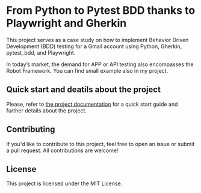 # From Python to Pytest BDD thanks to Playwright and Gherkin

This project serves as a case study on how to implement Behavior Driven Development (BDD) testing 
for a Gmail account using Python, Gherkin, pytest_bdd, and Playwright.

In today’s market, the demand for APP or API testing also encompasses the Robot Framework. 
You can find small example also in my project.

## Quick start and deatils about the project
Please, refer to [the project documentation](https://pbalogmi.github.io/playwright_test_email/) for a quick start guide and further details about the project.

## Contributing
If you'd like to contribute to this project, feel free to open an issue or submit a pull request. 
All contributions are welcome!

## License
This project is licensed under the MIT License.

